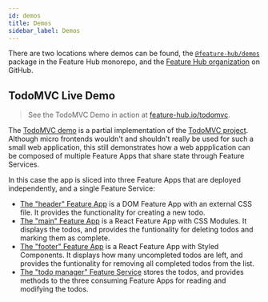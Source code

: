 ```yaml
---
id: demos
title: Demos
sidebar_label: Demos
---
```


There are two locations where demos can be found, the
[`@feature-hub/demos`][demos-package] package in the Feature Hub monorepo, and
the [Feature Hub organization][github-org] on GitHub.

## TodoMVC Live Demo

> See the TodoMVC Demo in action at [feature-hub.io/todomvc][todomvc-live-demo].

The [TodoMVC demo][todomvc-demo-src] is a partial implementation of the [TodoMVC
project][todomvc.com]. Although micro frontends wouldn't and shouldn't really be
used for such a small web application, this still demonstrates how a web
appplication can be composed of multiple Feature Apps that share state through
Feature Services.

In this case the app is sliced into three Feature Apps that are deployed
independently, and a single Feature Service:

- [The "header" Feature App][todomvc-demo-src-header] is a DOM Feature App with
  an external CSS file. It provides the functionality for creating a new todo.
- [The "main" Feature App][todomvc-demo-src-main] is a React Feature App with
  CSS Modules. It displays the todos, and provides the funtionality for deleting
  todos and marking them as complete.
- [The "footer" Feature App][todomvc-demo-src-footer] is a React Feature App
  with Styled Components. It displays how many uncompleted todos are left, and
  provides the funtionality for removing all completed todos from the list.
- [The "todo manager" Feature Service][todomvc-demo-src-todo-manager] stores the
  todos, and provides methods to the three consuming Feature Apps for reading
  and modifying the todos.

[demos-package]:
  https://github.com/sinnerschrader/feature-hub/tree/master/packages/demos
[todomvc-demo-src]:
  https://github.com/sinnerschrader/feature-hub/tree/master/packages/demos/src/todomvc
[todomvc-demo-src-header]:
  https://github.com/sinnerschrader/feature-hub/tree/master/packages/demos/src/todomvc/header
[todomvc-demo-src-main]:
  https://github.com/sinnerschrader/feature-hub/tree/master/packages/demos/src/todomvc/main
[todomvc-demo-src-footer]:
  https://github.com/sinnerschrader/feature-hub/tree/master/packages/demos/src/todomvc/footer
[todomvc-demo-src-todo-manager]:
  https://github.com/sinnerschrader/feature-hub/tree/master/packages/demos/src/todomvc/todo-manager
[github-org]: https://github.com/feature-hub
[todomvc.com]: http://todomvc.com
[todomvc-live-demo]: https://feature-hub.io/todomvc/
